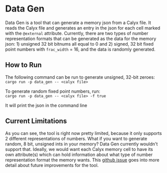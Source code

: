 # Data Gen 

Data Gen is a tool that can generate a memory json from a Calyx file. It reads 
the Calyx file and generates an entry in the json for each cell marked with the 
`@external` attribute. Currently, there are two types of number representation formats that can be generated as the data for the memory json: 1) unsigned 32 bit bitnums all equal to 0 and 2) signed, 32 bit fixed point numbers with `frac_width` = 16, and the data is randomly generated.   

## How to Run 
The following command can be run to generate unsigned, 32-bit zeroes:   
`cargo run -p data_gen -- <calyx file>`  

To generate random fixed point numbers, run:   
`cargo run -p data_gen -- <calyx file> -f true`   

It will print the json in the command line  

## Current Limitations 
As you can see, the tool is right now pretty limited, because it only supports 2 different representations of numbers. What if you want to generate random, 8 bit, unsigned ints in your memory? Data Gen currently wouldn't support that. Ideally, we would want each Calyx memory cell to have its own attribute(s) which can hold information about what type of number representation format the memory wants. This [github issue](https://github.com/cucapra/calyx/issues/1163) goes into more detail about future improvements for the tool. 